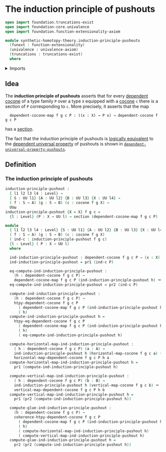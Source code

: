 # The induction principle of pushouts

```agda
open import foundation.truncations-exist
open import foundation-core.univalence
open import foundation.function-extensionality-axiom

module synthetic-homotopy-theory.induction-principle-pushouts
  (funext : function-extensionality)
  (univalence : univalence-axiom)
  (truncations : truncations-exist)
  where
```

<details><summary>Imports</summary>

```agda
open import foundation.dependent-pair-types
open import foundation.identity-types funext
open import foundation.sections funext
open import foundation.universe-levels

open import synthetic-homotopy-theory.cocones-under-spans funext
open import synthetic-homotopy-theory.dependent-cocones-under-spans funext univalence truncations
```

</details>

## Idea

The **induction principle of pushouts** asserts that for every
[dependent cocone](synthetic-homotopy-theory.dependent-cocones-under-spans.md)
of a type family `P` over a type `X` equipped with a
[cocone](synthetic-homotopy-theory.cocones-under-spans.md) `c` there is a
section of `P` corresponding to `c`. More precisely, it asserts that the map

```text
  dependent-cocone-map f g c P : ((x : X) → P x) → dependent-cocone f g c P
```

has a [section](foundation.sections.md).

The fact that the induction principle of pushouts is
[logically equivalent](foundation.logical-equivalences.md) to the
[dependent universal property](synthetic-homotopy-theory.dependent-universal-property-pushouts.md)
of pushouts is shown in
[`dependent-universal-property-pushouts`](synthetic-homotopy-theory.dependent-universal-property-pushouts.md).

## Definition

### The induction principle of pushouts

```agda
induction-principle-pushout :
  { l1 l2 l3 l4 : Level} →
  { S : UU l1} {A : UU l2} {B : UU l3} {X : UU l4} →
  ( f : S → A) (g : S → B) (c : cocone f g X) →
  UUω
induction-principle-pushout {X = X} f g c =
  {l : Level} (P : X → UU l) → section (dependent-cocone-map f g c P)

module _
  { l1 l2 l3 l4 : Level} {S : UU l1} {A : UU l2} {B : UU l3} {X : UU l4}
  ( f : S → A) (g : S → B) (c : cocone f g X)
  ( ind-c : induction-principle-pushout f g c)
  {l : Level} ( P : X → UU l)
  where

  ind-induction-principle-pushout : dependent-cocone f g c P → (x : X) → P x
  ind-induction-principle-pushout = pr1 (ind-c P)

  eq-compute-ind-induction-principle-pushout :
    (h : dependent-cocone f g c P) →
    dependent-cocone-map f g c P (ind-induction-principle-pushout h) ＝ h
  eq-compute-ind-induction-principle-pushout = pr2 (ind-c P)

  compute-ind-induction-principle-pushout :
    (h : dependent-cocone f g c P) →
    htpy-dependent-cocone f g c P
      ( dependent-cocone-map f g c P (ind-induction-principle-pushout h))
      ( h)
  compute-ind-induction-principle-pushout h =
    htpy-eq-dependent-cocone f g c P
      ( dependent-cocone-map f g c P (ind-induction-principle-pushout h))
      ( h)
      ( eq-compute-ind-induction-principle-pushout h)

  compute-horizontal-map-ind-induction-principle-pushout :
    ( h : dependent-cocone f g c P) (a : A) →
    ind-induction-principle-pushout h (horizontal-map-cocone f g c a) ＝
    horizontal-map-dependent-cocone f g c P h a
  compute-horizontal-map-ind-induction-principle-pushout h =
    pr1 (compute-ind-induction-principle-pushout h)

  compute-vertical-map-ind-induction-principle-pushout :
    ( h : dependent-cocone f g c P) (b : B) →
    ind-induction-principle-pushout h (vertical-map-cocone f g c b) ＝
    vertical-map-dependent-cocone f g c P h b
  compute-vertical-map-ind-induction-principle-pushout h =
    pr1 (pr2 (compute-ind-induction-principle-pushout h))

  compute-glue-ind-induction-principle-pushout :
    (h : dependent-cocone f g c P) →
    coherence-htpy-dependent-cocone f g c P
      ( dependent-cocone-map f g c P (ind-induction-principle-pushout h))
      ( h)
      ( compute-horizontal-map-ind-induction-principle-pushout h)
      ( compute-vertical-map-ind-induction-principle-pushout h)
  compute-glue-ind-induction-principle-pushout h =
    pr2 (pr2 (compute-ind-induction-principle-pushout h))
```
